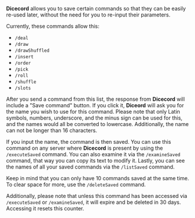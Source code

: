 **Dicecord** allows you to save certain commands so that they can be easily re-used later, without the need for you to re-input their parameters.

Currently, these commands allow this:
* `/deal`
* `/draw`
* `/drawShuffled`
* `/insert`
* `/order`
* `/pick`
* `/roll`
* `/shuffle`
* `/slots`

After you send a command from this list, the response from **Dicecord** will include a "Save command" button. If you click it, **Diceord** will ask you for the name you wish to use for this command. Please note that only Latin symbols, numbers, underscore, and the minus sign can be used for this, and the names would all be converted to lowercase. Additionally, the name can not be longer than 16 characters.

If you input the name, the command is then saved. You can use this command on any server where **Dicecord** is present by using the `/executeSaved` command. You can also examine it via the `/examineSaved` command, that way you can copy its text to modify it. Lastly, you can see the names of all your saved commands via the `/listSaved` command.

Keep in mind that you can only have 10 commands saved at the same time. To clear space for more, use the `/deleteSaved` command.

Additionally, please note that unless this command has been accessed via `/executeSaved` or `/examineSaved`, it will expire and be deleted in 30 days. Accessing it resets this counter.
